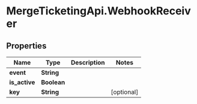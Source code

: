 # MergeTicketingApi.WebhookReceiver

## Properties

Name | Type | Description | Notes
------------ | ------------- | ------------- | -------------
**event** | **String** |  | 
**is_active** | **Boolean** |  | 
**key** | **String** |  | [optional] 



